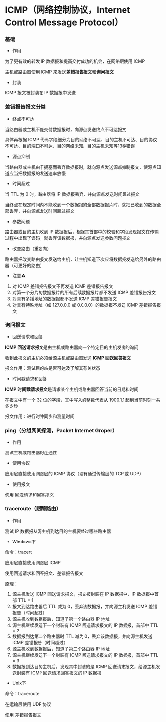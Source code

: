 # ICMP（网络控制协议，Internet Control Message Protocol）


### 基础

* 作用

为了更有效的转发 IP 数据报和提高交付成功的机会，在网络层使用 ICMP

主机或路由器使用 ICMP 来发送**差错报告报文**和**询问报文**

* 封装

ICMP 报文被封装在 IP 数据报中发送


### 差错报告报文分类

* 终点不可达

当路由器或主机不能交付数据报时，向源点发送终点不可达报文

具体再根据 ICMP 代码字段细分为目的网络不可达、目的主机不可达、目的协议不可达、目的端口不可达、目的网络未知、目的主机未知等13种错误

* 源点抑制

当路由器或主机由于拥塞而丢弃数据报时，就向源点发送源点抑制报文，使源点知道应当把数据报的发送速率放慢

* 时间超过

当 TTL 为 0 时，路由器将 IP 数据报丢弃，并向源点发送时间超过报文

当终点在规定时间内不能收到一个数据报的全部数据报片时，就把已收到的数据全部丢弃，并向源点发送时间超过报文

* 参数问题

路由器或目的主机收到 IP 数据报后，根据其首部中的校验和字段发现报文在传输过程中出现了误码，就丢弃该数据报，并向源点发送参数问题报文

* 改变路由（重定向）

路由器把改变路由报文发送给主机，让主机知道下次应将数据报发送给另外的路由器（可更好的路由）

* 注意⚠️

1. 对 ICMP 差错报告报文不再发送 ICMP 差错报告报文
2. 对第一个分片的数据报片的所有后续数据报片都不发送 ICMP 差错报告报文
3. 对具有多播地址的数据报都不发送 ICMP 差错报告报文
4. 对具有特殊地址（如 127.0.0.0 或 0.0.0.0）的数据报不发送 ICMP 差错报告报文


### 询问报文

* 回送请求和回答

**ICMP 回送请求报文**是由主机或路由器向一个特定目的主机发出的询问

收到此报文的主机必须给源主机或路由器发送 **ICMP 回送回答报文**

报文作用：测试目的站是否可达及了解其有关状态

* 时间戳请求和回答

**ICMP 时间戳请求报文**是请求某个主机或路由器回答当前的日期和时间

在报文中有一个 32 位的字段，其中写入的整数代表从 1900.1.1 起到当前时刻一共多少秒

报文作用：进行时钟同步和测量时间


### ping（分组网间探测，Packet Internet Groper）

* 作用

测试主机或路由器的连通性

* 使用协议

应用层直接使用网络层的 ICMP 协议（没有通过传输层的 TCP 或 UDP）

* 使用报文

使用 回送请求和回答报文


### traceroute（跟踪路由）

* 作用

测试 IP 数据报从源主机到达目的主机要经过哪些路由器

* Windows下

命令：tracert

应用层直接使用网络层 ICMP

使用回送请求和回答报文、差错报告报文

原理：

1. 源主机发送 ICMP 回送请求报文，报文被封装在 IP 数据报中，IP 数据报中首部 TTL = 1
2. 报文到达路由器后 TTL 减为 0，丢弃该数据报，并向源主机发送 ICMP 差错报告（时间超过）
3. 源主机收到数据报后，知道了第一个路由器 IP 地址
4. 源主机继续发送下一个封装有 ICMP 回送请求报文的 IP 数据报，首部中 TTL = 2
5. 数据报到达第二个路由器时 TTL 减为 0，丢弃该数据报，并向源主机发送 ICMP 差错报告（时间超过）
6. 源主机收到数据报后，知道了第二个路由器 IP 地址
7. 源主机继续发送下一个封装有 ICMP 回送请求报文的 IP 数据报，首部中 TTL = 3
8. 数据报到达目的主机后，发现其中封装的是 ICMP 回送请求报文，给源主机发送封装有 ICMP 回送请求回答报文的 IP 数据报


* Unix下

命令：traceroute

在运输层使用 UDP 协议

使用 差错报告报文

